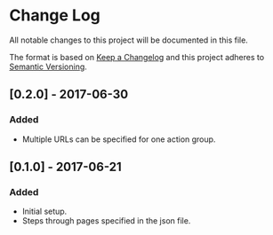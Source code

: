 # Change Log
All notable changes to this project will be documented in this file.

The format is based on [Keep a Changelog](http://keepachangelog.com/)
and this project adheres to [Semantic Versioning](http://semver.org/).

## [0.2.0] - 2017-06-30
### Added
- Multiple URLs can be specified for one action group.

## [0.1.0] - 2017-06-21
### Added
- Initial setup.
- Steps through pages specified in the json file.
